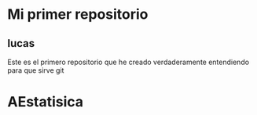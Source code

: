 # Mi primer repositorio
## lucas

Este es el primero repositorio que he creado verdaderamente entendiendo para que sirve git

# AEstatisica
